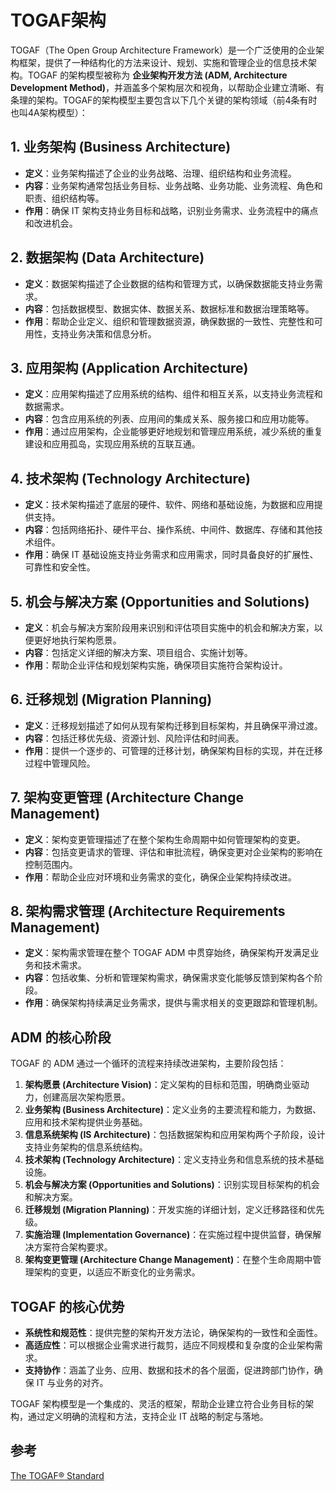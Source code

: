 # TOGAF架构

TOGAF（The Open Group Architecture Framework）是一个广泛使用的企业架构框架，提供了一种结构化的方法来设计、规划、实施和管理企业的信息技术架构。TOGAF 的架构模型被称为 **企业架构开发方法 (ADM, Architecture Development Method)**，并涵盖多个架构层次和视角，以帮助企业建立清晰、有条理的架构。TOGAF的架构模型主要包含以下几个关键的架构领域（前4条有时也叫4A架构模型）：

## 1. **业务架构 (Business Architecture)**

- **定义**：业务架构描述了企业的业务战略、治理、组织结构和业务流程。
- **内容**：业务架构通常包括业务目标、业务战略、业务功能、业务流程、角色和职责、组织结构等。
- **作用**：确保 IT 架构支持业务目标和战略，识别业务需求、业务流程中的痛点和改进机会。

## 2. **数据架构 (Data Architecture)**

- **定义**：数据架构描述了企业数据的结构和管理方式，以确保数据能支持业务需求。
- **内容**：包括数据模型、数据实体、数据关系、数据标准和数据治理策略等。
- **作用**：帮助企业定义、组织和管理数据资源，确保数据的一致性、完整性和可用性，支持业务决策和信息分析。

## 3. **应用架构 (Application Architecture)**

- **定义**：应用架构描述了应用系统的结构、组件和相互关系，以支持业务流程和数据需求。
- **内容**：包含应用系统的列表、应用间的集成关系、服务接口和应用功能等。
- **作用**：通过应用架构，企业能够更好地规划和管理应用系统，减少系统的重复建设和应用孤岛，实现应用系统的互联互通。

## 4. **技术架构 (Technology Architecture)**

- **定义**：技术架构描述了底层的硬件、软件、网络和基础设施，为数据和应用提供支持。
- **内容**：包括网络拓扑、硬件平台、操作系统、中间件、数据库、存储和其他技术组件。
- **作用**：确保 IT 基础设施支持业务需求和应用需求，同时具备良好的扩展性、可靠性和安全性。

## 5. **机会与解决方案 (Opportunities and Solutions)**

- **定义**：机会与解决方案阶段用来识别和评估项目实施中的机会和解决方案，以便更好地执行架构愿景。
- **内容**：包括定义详细的解决方案、项目组合、实施计划等。
- **作用**：帮助企业评估和规划架构实施，确保项目实施符合架构设计。

## 6. **迁移规划 (Migration Planning)**

- **定义**：迁移规划描述了如何从现有架构迁移到目标架构，并且确保平滑过渡。
- **内容**：包括迁移优先级、资源计划、风险评估和时间表。
- **作用**：提供一个逐步的、可管理的迁移计划，确保架构目标的实现，并在迁移过程中管理风险。

## 7. **架构变更管理 (Architecture Change Management)**

- **定义**：架构变更管理描述了在整个架构生命周期中如何管理架构的变更。
- **内容**：包括变更请求的管理、评估和审批流程，确保变更对企业架构的影响在控制范围内。
- **作用**：帮助企业应对环境和业务需求的变化，确保企业架构持续改进。

## 8. **架构需求管理 (Architecture Requirements Management)**

- **定义**：架构需求管理在整个 TOGAF ADM 中贯穿始终，确保架构开发满足业务和技术需求。
- **内容**：包括收集、分析和管理架构需求，确保需求变化能够反馈到架构各个阶段。
- **作用**：确保架构持续满足业务需求，提供与需求相关的变更跟踪和管理机制。

## ADM 的核心阶段

TOGAF 的 ADM 通过一个循环的流程来持续改进架构，主要阶段包括：

1. **架构愿景 (Architecture Vision)**：定义架构的目标和范围，明确商业驱动力，创建高层次架构愿景。
2. **业务架构 (Business Architecture)**：定义业务的主要流程和能力，为数据、应用和技术架构提供业务基础。
3. **信息系统架构 (IS Architecture)**：包括数据架构和应用架构两个子阶段，设计支持业务架构的信息系统结构。
4. **技术架构 (Technology Architecture)**：定义支持业务和信息系统的技术基础设施。
5. **机会与解决方案 (Opportunities and Solutions)**：识别实现目标架构的机会和解决方案。
6. **迁移规划 (Migration Planning)**：开发实施的详细计划，定义迁移路径和优先级。
7. **实施治理 (Implementation Governance)**：在实施过程中提供监督，确保解决方案符合架构要求。
8. **架构变更管理 (Architecture Change Management)**：在整个生命周期中管理架构的变更，以适应不断变化的业务需求。

## TOGAF 的核心优势

- **系统性和规范性**：提供完整的架构开发方法论，确保架构的一致性和全面性。
- **高适应性**：可以根据企业需求进行裁剪，适应不同规模和复杂度的企业架构需求。
- **支持协作**：涵盖了业务、应用、数据和技术的各个层面，促进跨部门协作，确保 IT 与业务的对齐。

TOGAF 架构模型是一个集成的、灵活的框架，帮助企业建立符合业务目标的架构，通过定义明确的流程和方法，支持企业 IT 战略的制定与落地。

## 参考

[The TOGAF® Standard](https://pubs.opengroup.org/togaf-standard/index.html)

